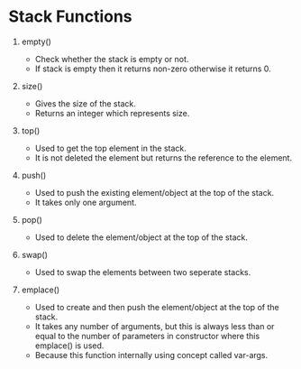 # Stack Functions

1. empty()
	- Check whether the stack is empty or not.
	- If stack is empty then it returns non-zero otherwise it returns 0.

2. size()
    - Gives the size of the stack.
    - Returns an integer which represents size.

3. top()
    - Used to get the top element in the stack.
    - It is not deleted the element but returns the reference to the element.

4. push()
    - Used to push the existing element/object at the top of the stack.
    - It takes only one argument.

5. pop()
    - Used to delete the element/object at the top of the stack.

6. swap()
    - Used to swap the elements between two seperate stacks.

7. emplace()
    - Used to create and then push the element/object at the top of the stack.
    - It takes any number of arguments, but this is always less than or equal to the number of parameters in constructor where this emplace() is used.
    - Because this function internally using concept called var-args.